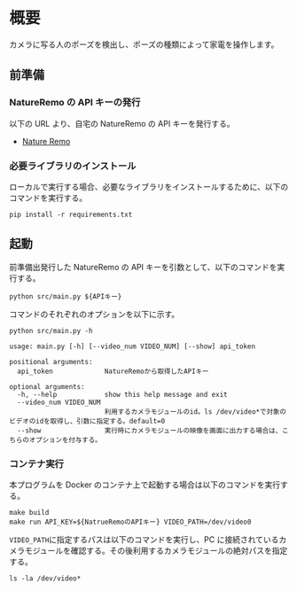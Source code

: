# 概要

カメラに写る人のポーズを検出し、ポーズの種類によって家電を操作します。

## 前準備

### NatureRemo の API キーの発行

以下の URL より、自宅の NatureRemo の API キーを発行する。

- [Nature Remo](https://home.nature.global/)

### 必要ライブラリのインストール

ローカルで実行する場合、必要なライブラリをインストールするために、以下のコマンドを実行する。

```sh:
pip install -r requirements.txt
```

## 起動

前準備出発行した NatureRemo の API キーを引数として、以下のコマンドを実行する。

```sh:
python src/main.py ${APIキー}
```

コマンドのそれぞれのオプションを以下に示す。

```sh:
python src/main.py -h

usage: main.py [-h] [--video_num VIDEO_NUM] [--show] api_token

positional arguments:
  api_token             NatureRemoから取得したAPIキー

optional arguments:
  -h, --help            show this help message and exit
  --video_num VIDEO_NUM
                        利用するカメラモジュールのid。ls /dev/video*で対象のビデオのidを取得し、引数に指定する。default=0
  --show                実行時にカメラモジュールの映像を画面に出力する場合は、こちらのオプションを付与する。
```

### コンテナ実行

本プログラムを Docker のコンテナ上で起動する場合は以下のコマンドを実行する。

```sh:
make build
make run API_KEY=${NatrueRemoのAPIキー} VIDEO_PATH=/dev/video0
```

`VIDEO_PATH`に指定するパスは以下のコマンドを実行し、PC に接続されているカメラモジュールを確認する。その後利用するカメラモジュールの絶対パスを指定する。

```sh:
ls -la /dev/video*
```
